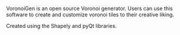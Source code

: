 VoronoiGen is an open source Voronoi generator. Users can use this software to create and customize voronoi tiles to their creative liking.

Created using the Shapely and pyQt libraries. 
